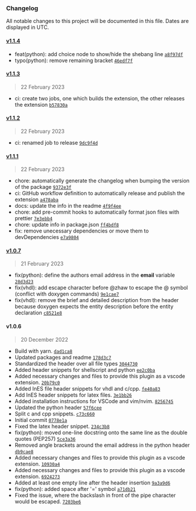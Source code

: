 ### Changelog

All notable changes to this project will be documented in this file. Dates are displayed in UTC.

#### [v1.1.4](https://github.com/InES-HPMM/zhaw-snippets/compare/v1.1.3...v1.1.4)

- feat(python): add choice node to show/hide the shebang line [`a8f97df`](https://github.com/InES-HPMM/zhaw-snippets/commit/a8f97dfd75ad9f91e88bc01b74de65def0aca28e)
- typo(python): remove remaining bracket [`46edf7f`](https://github.com/InES-HPMM/zhaw-snippets/commit/46edf7f64f8a457977df2403cf103fb2fb093c7c)

#### [v1.1.3](https://github.com/InES-HPMM/zhaw-snippets/compare/v1.1.2...v1.1.3)

> 22 February 2023

- ci: create two jobs, one which builds the extension, the other releases the extension [`b57830a`](https://github.com/InES-HPMM/zhaw-snippets/commit/b57830a4ca38200ec6d5c8732762436c866f1064)

#### [v1.1.2](https://github.com/InES-HPMM/zhaw-snippets/compare/v1.1.1...v1.1.2)

> 22 February 2023

- ci: renamed job to release [`9dc9f4d`](https://github.com/InES-HPMM/zhaw-snippets/commit/9dc9f4d7c25f99cc89fdb4db8d27cb0564a12496)

#### [v1.1.1](https://github.com/InES-HPMM/zhaw-snippets/compare/v1.0.7...v1.1.1)

> 22 February 2023

- chore: automatically generate the changelog when bumping the version of the package [`9372e3f`](https://github.com/InES-HPMM/zhaw-snippets/commit/9372e3ff1c60c2979427cbe832964f0b1c1aa4df)
- ci: GitHub workflow definition to automatically release and publish the extension [`a478aba`](https://github.com/InES-HPMM/zhaw-snippets/commit/a478abaff9c9315e9394a48f2162d1b60f8c83ed)
- docs: update the info in the readme [`4f9f4ee`](https://github.com/InES-HPMM/zhaw-snippets/commit/4f9f4ee8f40b18df0a38d5267d760f0710fadfd4)
- chore: add pre-commit hooks to automatically format json files with prettier [`7e3ebb4`](https://github.com/InES-HPMM/zhaw-snippets/commit/7e3ebb46c19f114be9a8958194041ca9c93d3320)
- chore: update info in package.json [`ff4bdf8`](https://github.com/InES-HPMM/zhaw-snippets/commit/ff4bdf8799c5d2334706443737ae0aa8cbb26c7f)
- fix: remove unecessary dependencies or move them to devDependencies [`e7a9804`](https://github.com/InES-HPMM/zhaw-snippets/commit/e7a98043f1d085eb1beddb16dce9d4a42ad75e53)

#### [v1.0.7](https://github.com/InES-HPMM/zhaw-snippets/compare/v1.0.6...v1.0.7)

> 21 February 2023

- fix(python): define the authors email address in the **email** variable [`28d3d23`](https://github.com/InES-HPMM/zhaw-snippets/commit/28d3d23e2e476e354d3ebcb962a1a4f3ceab1e53)
- fix(vhdl): add escape character before @zhaw to escape the @ symbol (conflict with doxygen commands) [`9e1cae7`](https://github.com/InES-HPMM/zhaw-snippets/commit/9e1cae7143930c087fb6cb3750cb15f1c9089fe2)
- fix(vhdl): remove the brief and detailed description from the header because doxygen expects the entity description before the entity declaration [`c8521e8`](https://github.com/InES-HPMM/zhaw-snippets/commit/c8521e8b4c96b413f929c33b993b7936639cf588)

#### v1.0.6

> 20 December 2022

- Build with yarn. [`dad1ca8`](https://github.com/InES-HPMM/zhaw-snippets/commit/dad1ca80a7c9d53084dc52e350c2408e363c7957)
- Updated packages and readme [`178d3c7`](https://github.com/InES-HPMM/zhaw-snippets/commit/178d3c7fdb932560ca93d64b9a9d6d691d3286a6)
- Standardized the header over all file types [`3044730`](https://github.com/InES-HPMM/zhaw-snippets/commit/3044730a0200e49b22dcaade6787c01c2c6cb386)
- Added header snippets for shellscript and python [`ee2c0ba`](https://github.com/InES-HPMM/zhaw-snippets/commit/ee2c0bacfd26f22605e1605f4c302d2f3431d3cf)
- Added necessary changes and files to provide this plugin as a vscode extension. [`20b79c0`](https://github.com/InES-HPMM/zhaw-snippets/commit/20b79c06e2b020087a6025ce52571d2ad399e3f9)
- Added InES file header snippets for vhdl and c/cpp. [`fe40a83`](https://github.com/InES-HPMM/zhaw-snippets/commit/fe40a83eae9a28197d983d1f07e2346bd9798a6b)
- Add InES header snippets for latex files. [`3e1bb26`](https://github.com/InES-HPMM/zhaw-snippets/commit/3e1bb265fd0d8ff035c7bf26a6ffdd78b5f9982a)
- Added installation instructions for VSCode and vim/nvim. [`8256745`](https://github.com/InES-HPMM/zhaw-snippets/commit/8256745fa20fbf0aadcce7afaad9377361596e9a)
- Updated the python header [`57f6cee`](https://github.com/InES-HPMM/zhaw-snippets/commit/57f6cee9a4f7c11759408eeddb95fae001758256)
- Split c and cpp snippets. [`c73c660`](https://github.com/InES-HPMM/zhaw-snippets/commit/c73c660415ef105371aae5bed83125fd1221f7f1)
- Initial commit [`0778e1a`](https://github.com/InES-HPMM/zhaw-snippets/commit/0778e1a0fe38df2fb3f8dff3650ff37164319d8c)
- Fixed the latex header snippet. [`234c3b8`](https://github.com/InES-HPMM/zhaw-snippets/commit/234c3b865459934c4b79a3832be9dc96df9f9d2e)
- fix(python): moved one-line docstring onto the same line as the double quotes (PEP257) [`5ce3a36`](https://github.com/InES-HPMM/zhaw-snippets/commit/5ce3a36c231f17cc6b0d0d6e3ad1e7f86f9e8d06)
- Removed angle brackets around the email address in the python header [`db9cae8`](https://github.com/InES-HPMM/zhaw-snippets/commit/db9cae8edbbad0a16d55bfd6cb96eae64cfc0a86)
- Added necessary changes and files to provide this plugin as a vscode extension. [`10930a4`](https://github.com/InES-HPMM/zhaw-snippets/commit/10930a42a9dc594e64138821d0e3ccfe68b3c6d0)
- Added necessary changes and files to provide this plugin as a vscode extension. [`6924273`](https://github.com/InES-HPMM/zhaw-snippets/commit/692427336033db05aa2df774d09a2658c6ce89eb)
- Added at least one empty line after the header insertion [`9a3a9d6`](https://github.com/InES-HPMM/zhaw-snippets/commit/9a3a9d6f553b7340dc4e2664cb2dc5bba1a97eea)
- fix(python): added space after '=' symbol [`a71db21`](https://github.com/InES-HPMM/zhaw-snippets/commit/a71db210e152745b83b633196e8d59a087cb9c20)
- Fixed the issue, where the backslash in front of the pipe character would be escaped. [`7203be6`](https://github.com/InES-HPMM/zhaw-snippets/commit/7203be67c6c5b85c26282d74aefdb8193b4f4e69)
